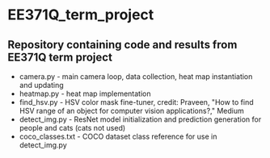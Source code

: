 # EE371Q_term_project
## Repository containing code and results from EE371Q term project
* camera.py - main camera loop, data collection, heat map instantiation and updating
* heatmap.py - heat map implementation
* find_hsv.py - HSV color mask fine-tuner, credit: Praveen, "How to find HSV range of an object for computer vision applications?," Medium
* detect_img.py - ResNet model initialization and prediction generation for people and cats (cats not used)
* coco_classes.txt - COCO dataset class reference for use in detect_img.py
